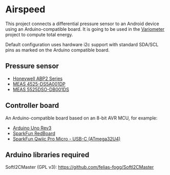 # Airspeed

This project connects a differential pressure sensor to an Android device using an Arduino-compatible board.
It is going to be used in the [Variometer](https://github.com/igorinov/variometer) project to compute total energy.

Default configuration uses hardware i2c support with standard SDA/SCL pins as marked on the Arduino compatible board.

## Pressure sensor

  - [Honeywell ABP2 Series](https://sps.honeywell.com/us/en/products/sensing-and-iot/sensors/pressure-sensors/board-mount-pressure-sensors/basic-abp2-series)
  - [MEAS 4525-DS5A001DP](https://www.te.com/usa-en/product-4525-DS5A001DP.html)
  - [MEAS 5525DSO-DB001DS](https://www.te.com/usa-en/product-5525DSO-DB001DS.html)

## Controller board

  An Arduino-compatible board based on an 8-bit AVR MCU, for example:

  - [Arduino Uno Rev3](https://store.arduino.cc/usa/arduino-uno-rev3)
  - [SparkFun RedBoard](https://www.sparkfun.com/products/13975)
  - [SparkFun Qwiic Pro Micro - USB-C (ATmega32U4)](https://www.sparkfun.com/products/15795)

## Arduino libraries required

  SoftI2CMaster (GPL v3): https://github.com/felias-fogg/SoftI2CMaster
